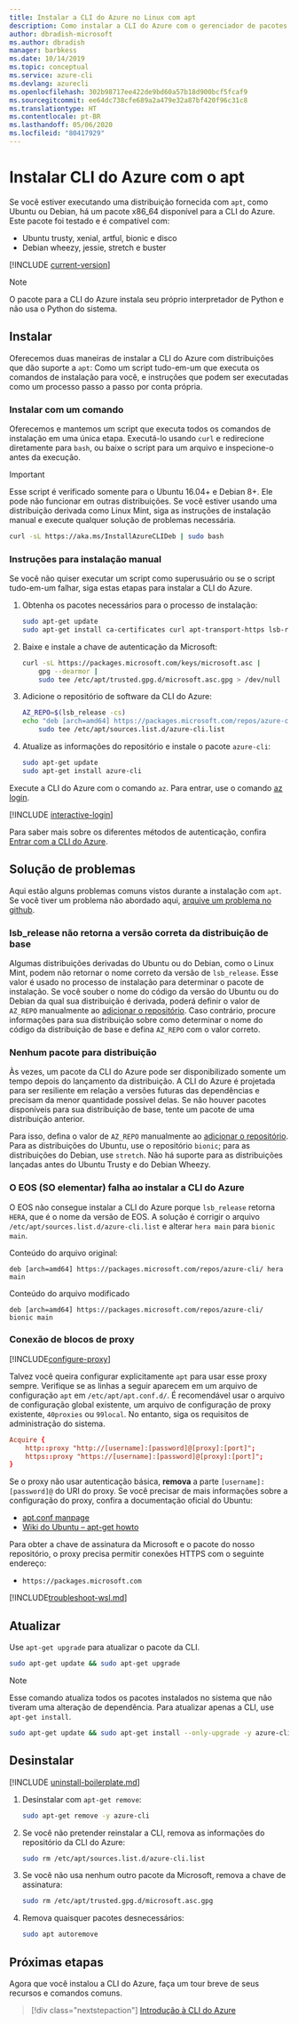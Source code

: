 ```yaml
---
title: Instalar a CLI do Azure no Linux com apt
description: Como instalar a CLI do Azure com o gerenciador de pacotes apt
author: dbradish-microsoft
ms.author: dbradish
manager: barbkess
ms.date: 10/14/2019
ms.topic: conceptual
ms.service: azure-cli
ms.devlang: azurecli
ms.openlocfilehash: 302b98717ee422de9bd60a57b18d900bcf5fcaf9
ms.sourcegitcommit: ee64dc738cfe689a2a479e32a87bf420f96c31c8
ms.translationtype: HT
ms.contentlocale: pt-BR
ms.lasthandoff: 05/06/2020
ms.locfileid: "80417929"
---
```

# <a name="install-azure-cli-with-apt"></a>Instalar CLI do Azure com o apt

Se você estiver executando uma distribuição fornecida com `apt`, como Ubuntu ou Debian, há um pacote x86_64 disponível para a CLI do Azure. Este pacote foi testado e é compatível com:

* Ubuntu trusty, xenial, artful, bionic e disco
* Debian wheezy, jessie, stretch e buster

[!INCLUDE [current-version](includes/current-version.md)]

> [!NOTE]
>
> O pacote para a CLI do Azure instala seu próprio interpretador de Python e não usa o Python do sistema.

## <a name="install"></a>Instalar

Oferecemos duas maneiras de instalar a CLI do Azure com distribuições que dão suporte a `apt`: Como um script tudo-em-um que executa os comandos de instalação para você, e instruções que podem ser executadas como um processo passo a passo por conta própria.

### <a name="install-with-one-command"></a>Instalar com um comando

Oferecemos e mantemos um script que executa todos os comandos de instalação em uma única etapa. Executá-lo usando `curl` e redirecione diretamente para `bash`, ou baixe o script para um arquivo e inspecione-o antes da execução.

> [!IMPORTANT]
> Esse script é verificado somente para o Ubuntu 16.04+ e Debian 8+. Ele pode não funcionar em outras distribuições.
> Se você estiver usando uma distribuição derivada como Linux Mint, siga as instruções de instalação manual e execute qualquer solução de problemas necessária.

```bash
curl -sL https://aka.ms/InstallAzureCLIDeb | sudo bash
```

### <a name="manual-install-instructions"></a>Instruções para instalação manual

Se você não quiser executar um script como superusuário ou se o script tudo-em-um falhar, siga estas etapas para instalar a CLI do Azure.

1. Obtenha os pacotes necessários para o processo de instalação:

    ```bash
    sudo apt-get update
    sudo apt-get install ca-certificates curl apt-transport-https lsb-release gnupg
    ```

2. Baixe e instale a chave de autenticação da Microsoft:

    ```bash
    curl -sL https://packages.microsoft.com/keys/microsoft.asc |
        gpg --dearmor |
        sudo tee /etc/apt/trusted.gpg.d/microsoft.asc.gpg > /dev/null
    ```

3. <div id="set-release"/>Adicione o repositório de software da CLI do Azure:

    ```bash
    AZ_REPO=$(lsb_release -cs)
    echo "deb [arch=amd64] https://packages.microsoft.com/repos/azure-cli/ $AZ_REPO main" |
        sudo tee /etc/apt/sources.list.d/azure-cli.list
    ```

4. Atualize as informações do repositório e instale o pacote `azure-cli`:

    ```bash
    sudo apt-get update
    sudo apt-get install azure-cli
    ```

Execute a CLI do Azure com o comando `az`. Para entrar, use o comando [az login](/cli/azure/reference-index#az-login).

[!INCLUDE [interactive-login](includes/interactive-login.md)]

Para saber mais sobre os diferentes métodos de autenticação, confira [Entrar com a CLI do Azure](authenticate-azure-cli.md).

## <a name="troubleshooting"></a>Solução de problemas

Aqui estão alguns problemas comuns vistos durante a instalação com `apt`. Se você tiver um problema não abordado aqui, [arquive um problema no github](https://github.com/Azure/azure-cli/issues).

### <a name="lsb_release-does-not-return-the-correct-base-distribution-version"></a>lsb_release não retorna a versão correta da distribuição de base

Algumas distribuições derivadas do Ubuntu ou do Debian, como o Linux Mint, podem não retornar o nome correto da versão de `lsb_release`. Esse valor é usado no processo de instalação para determinar o pacote de instalação. Se você souber o nome do código da versão do Ubuntu ou do Debian da qual sua distribuição é derivada, poderá definir o valor de `AZ_REPO` manualmente ao [adicionar o repositório](#set-release). Caso contrário, procure informações para sua distribuição sobre como determinar o nome do código da distribuição de base e defina `AZ_REPO` com o valor correto.

### <a name="no-package-for-your-distribution"></a>Nenhum pacote para distribuição

Às vezes, um pacote da CLI do Azure pode ser disponibilizado somente um tempo depois do lançamento da distribuição. A CLI do Azure é projetada para ser resiliente em relação a versões futuras das dependências e precisam da menor quantidade possível delas. Se não houver pacotes disponíveis para sua distribuição de base, tente um pacote de uma distribuição anterior.

Para isso, defina o valor de `AZ_REPO` manualmente ao [adicionar o repositório](#set-release). Para as distribuições do Ubuntu, use o repositório `bionic`; para as distribuições do Debian, use `stretch`. Não há suporte para as distribuições lançadas antes do Ubuntu Trusty e do Debian Wheezy.

### <a name="elementary-os-eos-fails-to-install-the-azure-cli"></a>O EOS (SO elementar) falha ao instalar a CLI do Azure

O EOS não consegue instalar a CLI do Azure porque `lsb_release` retorna `HERA`, que é o nome da versão de EOS.  A solução é corrigir o arquivo `/etc/apt/sources.list.d/azure-cli.list` e alterar `hera main` para `bionic main`.

Conteúdo do arquivo original:

```
deb [arch=amd64] https://packages.microsoft.com/repos/azure-cli/ hera main
```

Conteúdo do arquivo modificado

```
deb [arch=amd64] https://packages.microsoft.com/repos/azure-cli/ bionic main
```

### <a name="proxy-blocks-connection"></a>Conexão de blocos de proxy

[!INCLUDE[configure-proxy](includes/configure-proxy.md)]

Talvez você queira configurar explicitamente `apt` para usar esse proxy sempre. Verifique se as linhas a seguir aparecem em um arquivo de configuração `apt` em `/etc/apt/apt.conf.d/`. É recomendável usar o arquivo de configuração global existente, um arquivo de configuração de proxy existente, `40proxies` ou `99local`. No entanto, siga os requisitos de administração do sistema.

```apt.conf
Acquire {
    http::proxy "http://[username]:[password]@[proxy]:[port]";
    https::proxy "https://[username]:[password]@[proxy]:[port]";
}
```

Se o proxy não usar autenticação básica, __remova__ a parte `[username]:[password]@` do URI do proxy. Se você precisar de mais informações sobre a configuração do proxy, confira a documentação oficial do Ubuntu:

* [apt.conf manpage](http://manpages.ubuntu.com/manpages/bionic/en/man5/apt.conf.5.html)
* [Wiki do Ubuntu – apt-get howto](https://help.ubuntu.com/community/AptGet/Howto#Setting_up_apt-get_to_use_a_http-proxy)

Para obter a chave de assinatura da Microsoft e o pacote do nosso repositório, o proxy precisa permitir conexões HTTPS com o seguinte endereço:

* `https://packages.microsoft.com`

[!INCLUDE[troubleshoot-wsl.md](includes/troubleshoot-wsl.md)]

## <a name="update"></a>Atualizar

Use `apt-get upgrade` para atualizar o pacote da CLI.

   ```bash
   sudo apt-get update && sudo apt-get upgrade
   ```

> [!NOTE]
> Esse comando atualiza todos os pacotes instalados no sistema que não tiveram uma alteração de dependência.
> Para atualizar apenas a CLI, use `apt-get install`.
>
> ```bash
> sudo apt-get update && sudo apt-get install --only-upgrade -y azure-cli
> ```

## <a name="uninstall"></a>Desinstalar

[!INCLUDE [uninstall-boilerplate.md](includes/uninstall-boilerplate.md)]

1. Desinstalar com `apt-get remove`:

    ```bash
    sudo apt-get remove -y azure-cli
    ```

2. Se você não pretender reinstalar a CLI, remova as informações do repositório da CLI do Azure:

   ```bash
   sudo rm /etc/apt/sources.list.d/azure-cli.list
   ```

3. Se você não usa nenhum outro pacote da Microsoft, remova a chave de assinatura:

    ```bash
    sudo rm /etc/apt/trusted.gpg.d/microsoft.asc.gpg
    ```

4. Remova quaisquer pacotes desnecessários:

   ```bash
   sudo apt autoremove
   ```

## <a name="next-steps"></a>Próximas etapas

Agora que você instalou a CLI do Azure, faça um tour breve de seus recursos e comandos comuns.

> [!div class="nextstepaction"]
> [Introdução à CLI do Azure](get-started-with-azure-cli.md)
